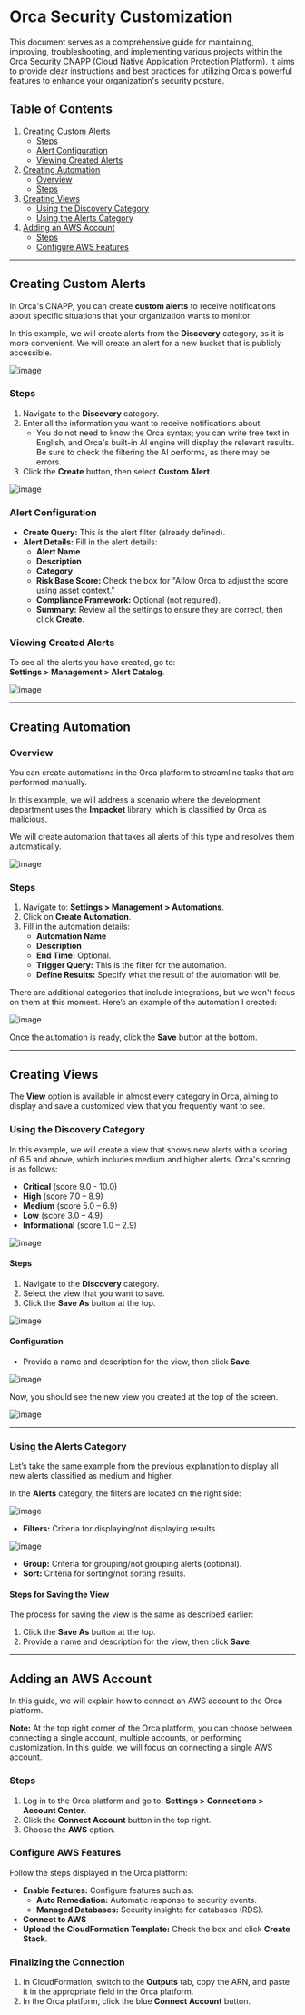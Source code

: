 # Orca Security Customization
This document serves as a comprehensive guide for maintaining, improving, troubleshooting, and implementing various projects within the Orca Security CNAPP (Cloud Native Application Protection Platform). It aims to provide clear instructions and best practices for utilizing Orca's powerful features to enhance your organization's security posture. 


## Table of Contents
1. [Creating Custom Alerts](#creating-custom-alerts)
   - [Steps](#steps)
   - [Alert Configuration](#alert-configuration)
   - [Viewing Created Alerts](#viewing-created-alerts)
2. [Creating Automation](#creating-automation)
   - [Overview](#overview)
   - [Steps](#steps-1)
3. [Creating Views](#creating-views)
   - [Using the Discovery Category](#using-the-discovery-category)
   - [Using the Alerts Category](#using-the-alerts-category)
4. [Adding an AWS Account](#adding-an-aws-account)
   - [Steps](#steps-2)
   - [Configure AWS Features](#configure-aws-features)

---

## Creating Custom Alerts

In Orca's CNAPP, you can create **custom alerts** to receive notifications about specific situations that your organization wants to monitor. 

In this example, we will create alerts from the **Discovery** category, as it is more convenient. We will create an alert for a new bucket that is publicly accessible.

![image](https://github.com/user-attachments/assets/6d7b3991-669a-4550-b02a-4ff155c0711f)

### Steps
1. Navigate to the **Discovery** category.
2. Enter all the information you want to receive notifications about. 
   - You do not need to know the Orca syntax; you can write free text in English, and Orca's built-in AI engine will display the relevant results. Be sure to check the filtering the AI performs, as there may be errors.
3. Click the **Create** button, then select **Custom Alert**.

![image](https://github.com/user-attachments/assets/82a7a48b-d841-4245-9a58-9912a7ee8f2c)

### Alert Configuration
- **Create Query:** This is the alert filter (already defined).
- **Alert Details:** Fill in the alert details:
  - **Alert Name**
  - **Description**
  - **Category**
  - **Risk Base Score:** Check the box for "Allow Orca to adjust the score using asset context."
  - **Compliance Framework:** Optional (not required).
  - **Summary:** Review all the settings to ensure they are correct, then click **Create**.

### Viewing Created Alerts
To see all the alerts you have created, go to:  
**Settings > Management > Alert Catalog**.

![image](https://github.com/user-attachments/assets/5c480f53-c0d3-428a-8645-55731cba3bea)

---

## Creating Automation

### Overview
You can create automations in the Orca platform to streamline tasks that are performed manually.

In this example, we will address a scenario where the development department uses the **Impacket** library, which is classified by Orca as malicious. 

We will create automation that takes all alerts of this type and resolves them automatically.

![image](https://github.com/user-attachments/assets/115d8d81-e373-47f6-9d9d-3fe3cc16a5c0)

### Steps
1. Navigate to: **Settings > Management > Automations**.
2. Click on **Create Automation**.
3. Fill in the automation details:
   - **Automation Name**
   - **Description**
   - **End Time:** Optional.
   - **Trigger Query:** This is the filter for the automation.
   - **Define Results:** Specify what the result of the automation will be.

There are additional categories that include integrations, but we won't focus on them at this moment. Here’s an example of the automation I created:

![image](https://github.com/user-attachments/assets/fb500cc7-6610-4f52-bba6-b950f2a61c5f)

Once the automation is ready, click the **Save** button at the bottom.

---

## Creating Views

The **View** option is available in almost every category in Orca, aiming to display and save a customized view that you frequently want to see.

### Using the Discovery Category
In this example, we will create a view that shows new alerts with a scoring of 6.5 and above, which includes medium and higher alerts. Orca's scoring is as follows:
- **Critical** (score 9.0 - 10.0)
- **High** (score 7.0 – 8.9)
- **Medium** (score 5.0 – 6.9)
- **Low** (score 3.0 – 4.9)
- **Informational** (score 1.0 – 2.9)

![image](https://github.com/user-attachments/assets/f866168a-f9c7-472f-a27b-a609c5290f27)

#### Steps
1. Navigate to the **Discovery** category.
2. Select the view that you want to save.
3. Click the **Save As** button at the top.

![image](https://github.com/user-attachments/assets/4acf68e6-5def-4287-a1cb-2a174ef2b6d7)

#### Configuration
- Provide a name and description for the view, then click **Save**. 

![image](https://github.com/user-attachments/assets/c93872a6-0b24-4a04-80f6-61af5f6f6004)


Now, you should see the new view you created at the top of the screen.

![image](https://github.com/user-attachments/assets/63fe105f-aa17-4998-bd67-1f277c31eb40)

---

### Using the Alerts Category
Let’s take the same example from the previous explanation to display all new alerts classified as medium and higher.

In the **Alerts** category, the filters are located on the right side:

![image](https://github.com/user-attachments/assets/8e5b590f-6d34-48e9-a36c-3812c78f0f1c)

- **Filters:** Criteria for displaying/not displaying results.

![image](https://github.com/user-attachments/assets/1c17eba7-4287-422a-a040-abfbf119c14a)

- **Group:** Criteria for grouping/not grouping alerts (optional).
- **Sort:** Criteria for sorting/not sorting results.

#### Steps for Saving the View
The process for saving the view is the same as described earlier:
1. Click the **Save As** button at the top.
2. Provide a name and description for the view, then click **Save**.

---

## Adding an AWS Account

In this guide, we will explain how to connect an AWS account to the Orca platform.

**Note:** At the top right corner of the Orca platform, you can choose between connecting a single account, multiple accounts, or performing customization. In this guide, we will focus on connecting a single AWS account.

### Steps
1. Log in to the Orca platform and go to: **Settings > Connections > Account Center**.
2. Click the **Connect Account** button in the top right.
3. Choose the **AWS** option.

### Configure AWS Features
Follow the steps displayed in the Orca platform:

- **Enable Features:** Configure features such as:
  - **Auto Remediation:** Automatic response to security events.
  - **Managed Databases:** Security insights for databases (RDS).
- **Connect to AWS**
- **Upload the CloudFormation Template:** Check the box and click **Create Stack**.

### Finalizing the Connection
1. In CloudFormation, switch to the **Outputs** tab, copy the ARN, and paste it in the appropriate field in the Orca platform.
2. In the Orca platform, click the blue **Connect Account** button.
